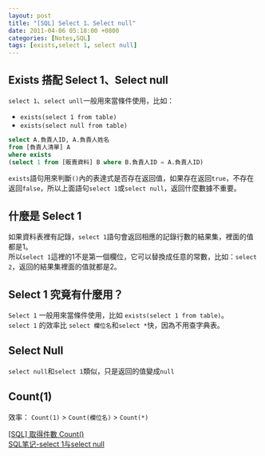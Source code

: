 ```yaml
---
layout: post
title: "[SQL] Select 1、Select null"
date: 2011-04-06 05:18:00 +0800
categories: [Notes,SQL]
tags: [exists,select 1, select null]
---
```


## Exists 搭配 Select 1、Select null

`select 1`、`select unll`一般用來當條件使用，比如：
- `exists(select 1 from table)`
- `exists(select null from table)`

```sql
select A.負責人ID, A.負責人姓名
from [負責人清單] A
where exists 
(select 1 from [販賣資料] B where B.負責人ID = A.負責人ID)
``` 

`exists`語句用來判斷`()`內的表達式是否存在返回值，如果存在返回`true`，不存在返回`false`，所以上面語句`select 1`或`select null`，返回什麼數據不重要。

## 什麼是 Select 1

如果資料表裡有記錄，`select 1`語句會返回相應的記錄行數的結果集，裡面的值都是1。     
所以`select 1`這裡的1不是第一個欄位，它可以替換成任意的常數，比如：`select 2`，返回的結果集裡面的值就都是2。

## Select 1 究竟有什麼用？

`Select 1` 一般用來當條件使用，比如 `exists(select 1 from table)`。     
`select 1` 的效率比 `select 欄位名`和`select *`快，因為不用查字典表。


## Select Null
`select null`和`select 1`類似，只是返回的值變成`null`

## Count(1)

效率： `Count(1)` > `Count(欄位名)` > `Count(*)`

[[SQL] 取得件數 Count()](https://riivalin.github.io/posts/2011/04/sql-5/)       
[SQL笔记-select 1与select null](https://blog.csdn.net/lewky_liu/article/details/78290971)


